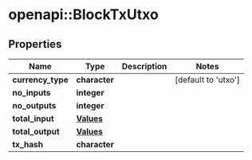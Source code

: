 # openapi::BlockTxUtxo


## Properties
Name | Type | Description | Notes
------------ | ------------- | ------------- | -------------
**currency_type** | **character** |  | [default to &#39;utxo&#39;]
**no_inputs** | **integer** |  | 
**no_outputs** | **integer** |  | 
**total_input** | [**Values**](values.md) |  | 
**total_output** | [**Values**](values.md) |  | 
**tx_hash** | **character** |  | 


